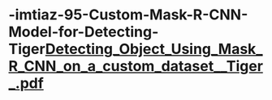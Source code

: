 # -imtiaz-95-Custom-Mask-R-CNN-Model-for-Detecting-Tiger[Detecting_Object_Using_Mask_R_CNN_on_a_custom_dataset__Tiger_.pdf](https://github.com/imtiaz-95/-imtiaz-95-Custom-Mask-R-CNN-Model-for-Detecting-Tiger/files/10326632/Detecting_Object_Using_Mask_R_CNN_on_a_custom_dataset__Tiger_.pdf)
